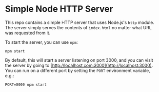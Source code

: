 # Simple Node HTTP Server

This repo contains a simple HTTP server that uses Node.js's `http` module.  The server simply serves the contents of `index.html` no matter what URL was requested from it.

To start the server, you can use `npm`:
```
npm start
```
By default, this will start a server listening on port 3000, and you can visit the server by going to [http://localhost.com:3000](http://localhost:3000).  You can run on a different port by setting the `PORT` environment variable, e.g.:
```
PORT=8000 npm start
```
